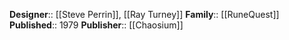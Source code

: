 **Designer**:: [[Steve Perrin]], [[Ray Turney]]
**Family**:: [[RuneQuest]]
**Published**:: 1979
**Publisher**:: [[Chaosium]]


